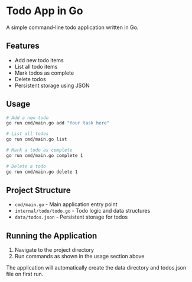 # Todo App in Go

A simple command-line todo application written in Go.

## Features

- Add new todo items
- List all todo items
- Mark todos as complete
- Delete todos
- Persistent storage using JSON

## Usage

```bash
# Add a new todo
go run cmd/main.go add "Your task here"

# List all todos
go run cmd/main.go list

# Mark a todo as complete
go run cmd/main.go complete 1

# Delete a todo
go run cmd/main.go delete 1
```

## Project Structure

- `cmd/main.go` - Main application entry point
- `internal/todo/todo.go` - Todo logic and data structures
- `data/todos.json` - Persistent storage for todos

## Running the Application

1. Navigate to the project directory
2. Run commands as shown in the usage section above

The application will automatically create the data directory and todos.json file on first run.
